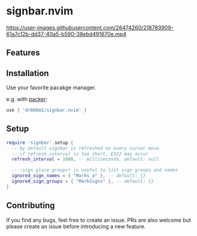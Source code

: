 # signbar.nvim
https://user-images.githubusercontent.com/26474260/218783909-61a7c12b-dd37-40a5-b590-38ebd491670e.mp4

## Features

## Installation
Use your favorite pacakge manager.

e.g. with [packer](https://github.com/wbthomason/packer.nvim):

```lua
use { 'dr666m1/signbar.nvim' }
```

## Setup

```lua
require 'signbar'.setup {
  -- by default signbar is refreshed on every cursor move
  -- if refresh_interval is too short, E322 may occur
  refresh_interval = 1000, -- milliseconds, default: null

  -- :sign place group=* is useful to list sign groups and names
  ignored_sign_names = { "Marks_a" }, -- default: {}
  ignored_sign_groups = { "MarkSigns" }, -- default: {}
}
```

## Contributing
If you find any bugs, feel free to create an issue.
PRs are also welcome but please create an issue before introducing a new feature.
